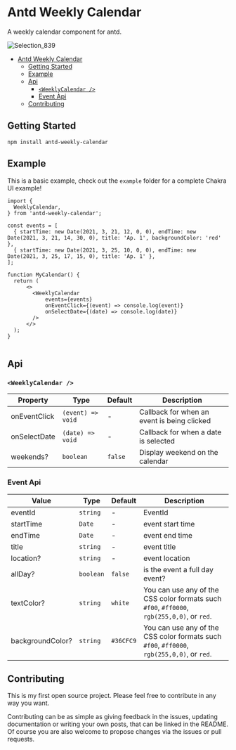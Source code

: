 # Antd Weekly Calendar

A weekly calendar component for antd.

![Selection_839](https://i.im.ge/2022/12/18/dnPCy8.image.png)

- [Antd Weekly Calendar](#antd-weekly-calendar)
  - [Getting Started](#getting-started)
  - [Example](#example)
  - [Api](#api)
    - [`<WeeklyCalendar />`](#weeklycalendar-)
    - [Event Api](#event-api)
  - [Contributing](#contributing)

## Getting Started


```
npm install antd-weekly-calendar
```

## Example

This is a basic example, check out the `example` folder for a complete Chakra UI example!

```tsx
import {
  WeeklyCalendar,
} from 'antd-weekly-calendar';

const events = [
  { startTime: new Date(2021, 3, 21, 12, 0, 0), endTime: new Date(2021, 3, 21, 14, 30, 0), title: 'Ap. 1', backgroundColor: 'red' },
  { startTime: new Date(2021, 3, 25, 10, 0, 0), endTime: new Date(2021, 3, 25, 17, 15, 0), title: 'Ap. 1' },
];

function MyCalendar() {
  return (
      <>
        <WeeklyCalendar
            events={events}
            onEventClick={(event) => console.log(event)}
            onSelectDate={(date) => console.log(date)}
        />
      </>
  );
}


```

## Api

### `<WeeklyCalendar />`



| Property     | Type | Default      | Description                                                                      |
| ------------ | ------- | ------------ | -------------------------------------------------------------------------------- |
| onEventClick | `(event) => void`        |   -    | Callback for when an event is being clicked                                       |
| onSelectDate |  `(date) => void`     | -| Callback for when a date is selected                   |
| weekends?     | `boolean` | `false`| Display weekend on the calendar    |

### Event Api


| Value      | Type      | Default   | Description                                                |
| ---------- | ---------- | ---------------------- | ---------------------------------------------------------- |
| eventId | `string`         | -                          | EventId |
| startTime | `Date`       | -                   | event start time                     |
| endTime | `Date`   | -     | event end time |
| title | `string`  | - | event title           |
| location?  |    `string`    | -           | event location |
| allDay?  |   `boolean`   | `false`   | is the event a full day event?                                                          |
| textColor? |  `string`       |       `white` | You can use any of the CSS color formats such `#f00`, `#ff0000`, `rgb(255,0,0)`, or `red`.|
| backgroundColor?| `string`   | `#36CFC9`     | You can use any of the CSS color formats such `#f00`, `#ff0000`, `rgb(255,0,0)`, or `red`.|




## Contributing

This is my first open source project.  Please feel free to contribute in any way you want.

Contributing can be as simple as giving feedback in the issues, updating documentation or writing your own posts, that can be linked in the README.
Of course you are also welcome to propose changes via the issues or pull requests.
